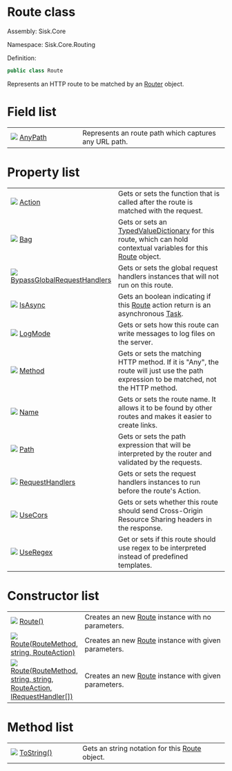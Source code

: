 <!--

Copyrights 2023 Sisk Framework - CypherPotato
Published under MIT license

!!! DO NOT EDIT THIS FILE !!!
This file was generated by a tool in the Sisk package. To edit the information in this documentation,
edit the XML documentation present in the Sisk source code.

-->

# Route class
Assembly: Sisk.Core

Namespace: Sisk.Core.Routing

Definition:

```cs
public class Route
```

Represents an HTTP route to be matched by an <a href="/spec/Sisk.Core.Routing.Router.md">Router</a> object.


# Field list

<table>
    <tbody>
<tr>
    <td style="width: 33%">
        <img class="icon" src="/assets/img/icons/field.svg">
        <a href="/spec/Sisk.Core.Routing.Route.AnyPath.md">
            AnyPath
        </a>
    </td>
    <td>
        Represents an route path which captures any URL path.
    </td>
</tr>
    </tbody>
</table>

# Property list

<table>
    <tbody>
<tr>
    <td style="width: 33%">
        <img class="icon" src="/assets/img/icons/property.svg">
        <a href="/spec/Sisk.Core.Routing.Route.Action.md">
            Action
        </a>
    </td>
    <td>
        Gets or sets the function that is called after the route is matched with the request.
    </td>
</tr>
<tr>
    <td style="width: 33%">
        <img class="icon" src="/assets/img/icons/property.svg">
        <a href="/spec/Sisk.Core.Routing.Route.Bag.md">
            Bag
        </a>
    </td>
    <td>
        Gets or sets an <a href="/spec/Sisk.Core.Entity.TypedValueDictionary.md">TypedValueDictionary</a> for this route, which can hold contextual variables for this <a href="/spec/Sisk.Core.Routing.Route.md">Route</a> object.
    </td>
</tr>
<tr>
    <td style="width: 33%">
        <img class="icon" src="/assets/img/icons/property.svg">
        <a href="/spec/Sisk.Core.Routing.Route.BypassGlobalRequestHandlers.md">
            BypassGlobalRequestHandlers
        </a>
    </td>
    <td>
        Gets or sets the global request handlers instances that will not run on this route.
    </td>
</tr>
<tr>
    <td style="width: 33%">
        <img class="icon" src="/assets/img/icons/property.svg">
        <a href="/spec/Sisk.Core.Routing.Route.IsAsync.md">
            IsAsync
        </a>
    </td>
    <td>
        Gets an boolean indicating if this <a href="/spec/Sisk.Core.Routing.Route.md">Route</a> action return is an asynchronous <a href="https://learn.microsoft.com/en-us/dotnet/api/System.Threading.Tasks.Task">Task</a>.
    </td>
</tr>
<tr>
    <td style="width: 33%">
        <img class="icon" src="/assets/img/icons/property.svg">
        <a href="/spec/Sisk.Core.Routing.Route.LogMode.md">
            LogMode
        </a>
    </td>
    <td>
        Gets or sets how this route can write messages to log files on the server.
    </td>
</tr>
<tr>
    <td style="width: 33%">
        <img class="icon" src="/assets/img/icons/property.svg">
        <a href="/spec/Sisk.Core.Routing.Route.Method.md">
            Method
        </a>
    </td>
    <td>
        Gets or sets the matching HTTP method. If it is "Any", the route will just use the path expression to be matched, not the HTTP method.
    </td>
</tr>
<tr>
    <td style="width: 33%">
        <img class="icon" src="/assets/img/icons/property.svg">
        <a href="/spec/Sisk.Core.Routing.Route.Name.md">
            Name
        </a>
    </td>
    <td>
        Gets or sets the route name. It allows it to be found by other routes and makes it easier to create links.
    </td>
</tr>
<tr>
    <td style="width: 33%">
        <img class="icon" src="/assets/img/icons/property.svg">
        <a href="/spec/Sisk.Core.Routing.Route.Path.md">
            Path
        </a>
    </td>
    <td>
        Gets or sets the path expression that will be interpreted by the router and validated by the requests.
    </td>
</tr>
<tr>
    <td style="width: 33%">
        <img class="icon" src="/assets/img/icons/property.svg">
        <a href="/spec/Sisk.Core.Routing.Route.RequestHandlers.md">
            RequestHandlers
        </a>
    </td>
    <td>
        Gets or sets the request handlers instances to run before the route's Action.
    </td>
</tr>
<tr>
    <td style="width: 33%">
        <img class="icon" src="/assets/img/icons/property.svg">
        <a href="/spec/Sisk.Core.Routing.Route.UseCors.md">
            UseCors
        </a>
    </td>
    <td>
        Gets or sets whether this route should send Cross-Origin Resource Sharing headers in the response.
    </td>
</tr>
<tr>
    <td style="width: 33%">
        <img class="icon" src="/assets/img/icons/property.svg">
        <a href="/spec/Sisk.Core.Routing.Route.UseRegex.md">
            UseRegex
        </a>
    </td>
    <td>
        Get or sets if this route should use regex to be interpreted instead of predefined templates.
    </td>
</tr>
    </tbody>
</table>

# Constructor list

<table>
    <tbody>
<tr>
    <td style="width: 33%">
        <img class="icon" src="/assets/img/icons/constructor.svg">
        <a href="/spec/Sisk.Core.Routing.Route.Route().md">
            Route()
        </a>
    </td>
    <td>
        Creates an new <a href="/spec/Sisk.Core.Routing.Route.md">Route</a> instance with no parameters.
    </td>
</tr>
<tr>
    <td style="width: 33%">
        <img class="icon" src="/assets/img/icons/constructor.svg">
        <a href="/spec/Sisk.Core.Routing.Route.Route(RouteMethod-string-RouteAction).md">
            Route(RouteMethod, string, RouteAction)
        </a>
    </td>
    <td>
        Creates an new <a href="/spec/Sisk.Core.Routing.Route.md">Route</a> instance with given parameters.
    </td>
</tr>
<tr>
    <td style="width: 33%">
        <img class="icon" src="/assets/img/icons/constructor.svg">
        <a href="/spec/Sisk.Core.Routing.Route.Route(RouteMethod-string-string-RouteAction-IRequestHandler).md">
            Route(RouteMethod, string, string, RouteAction, IRequestHandler[])
        </a>
    </td>
    <td>
        Creates an new <a href="/spec/Sisk.Core.Routing.Route.md">Route</a> instance with given parameters.
    </td>
</tr>
    </tbody>
</table>

# Method list

<table>
    <tbody>
<tr>
    <td style="width: 33%">
        <img class="icon" src="/assets/img/icons/method.svg">
        <a href="/spec/Sisk.Core.Routing.Route.ToString().md">
            ToString()
        </a>
    </td>
    <td>
        Gets an string notation for this <a href="/spec/Sisk.Core.Routing.Route.md">Route</a> object.
    </td>
</tr>
    </tbody>
</table>
